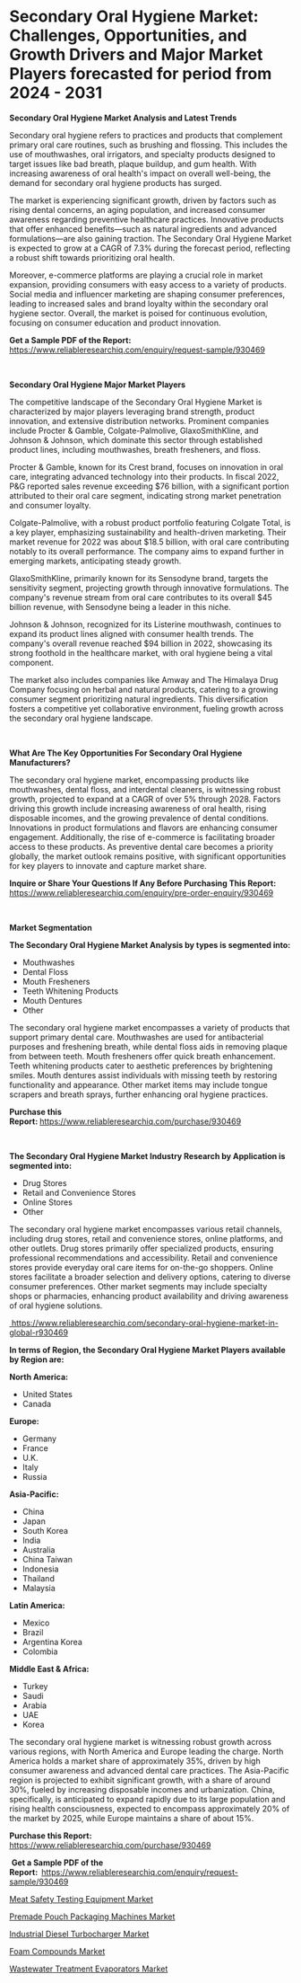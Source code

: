 <p><h1>Secondary Oral Hygiene Market: Challenges, Opportunities, and Growth Drivers and Major Market Players forecasted for period from 2024 - 2031</h1></p><p><strong>Secondary Oral Hygiene Market Analysis and Latest Trends</strong></p>
<p><p>Secondary oral hygiene refers to practices and products that complement primary oral care routines, such as brushing and flossing. This includes the use of mouthwashes, oral irrigators, and specialty products designed to target issues like bad breath, plaque buildup, and gum health. With increasing awareness of oral health's impact on overall well-being, the demand for secondary oral hygiene products has surged.</p><p>The market is experiencing significant growth, driven by factors such as rising dental concerns, an aging population, and increased consumer awareness regarding preventive healthcare practices. Innovative products that offer enhanced benefits—such as natural ingredients and advanced formulations—are also gaining traction. The Secondary Oral Hygiene Market is expected to grow at a CAGR of 7.3% during the forecast period, reflecting a robust shift towards prioritizing oral health. </p><p>Moreover, e-commerce platforms are playing a crucial role in market expansion, providing consumers with easy access to a variety of products. Social media and influencer marketing are shaping consumer preferences, leading to increased sales and brand loyalty within the secondary oral hygiene sector. Overall, the market is poised for continuous evolution, focusing on consumer education and product innovation.</p></p>
<p><strong>Get a Sample PDF of the Report:&nbsp;</strong> <a href="https://www.reliableresearchiq.com/enquiry/request-sample/930469?utm_campaign=1119&utm_medium=2&utm_source=Github&utm_content=ia&utm_term=28102024&utm_id=secondary-oral-hygiene">https://www.reliableresearchiq.com/enquiry/request-sample/930469</a></p>
<p>&nbsp;</p>
<p><strong>Secondary Oral Hygiene Major Market Players</strong></p>
<p><p>The competitive landscape of the Secondary Oral Hygiene Market is characterized by major players leveraging brand strength, product innovation, and extensive distribution networks. Prominent companies include Procter & Gamble, Colgate-Palmolive, GlaxoSmithKline, and Johnson & Johnson, which dominate this sector through established product lines, including mouthwashes, breath fresheners, and floss.</p><p>Procter & Gamble, known for its Crest brand, focuses on innovation in oral care, integrating advanced technology into their products. In fiscal 2022, P&G reported sales revenue exceeding $76 billion, with a significant portion attributed to their oral care segment, indicating strong market penetration and consumer loyalty.</p><p>Colgate-Palmolive, with a robust product portfolio featuring Colgate Total, is a key player, emphasizing sustainability and health-driven marketing. Their market revenue for 2022 was about $18.5 billion, with oral care contributing notably to its overall performance. The company aims to expand further in emerging markets, anticipating steady growth.</p><p>GlaxoSmithKline, primarily known for its Sensodyne brand, targets the sensitivity segment, projecting growth through innovative formulations. The company's revenue stream from oral care contributes to its overall $45 billion revenue, with Sensodyne being a leader in this niche.</p><p>Johnson & Johnson, recognized for its Listerine mouthwash, continues to expand its product lines aligned with consumer health trends. The company's overall revenue reached $94 billion in 2022, showcasing its strong foothold in the healthcare market, with oral hygiene being a vital component.</p><p>The market also includes companies like Amway and The Himalaya Drug Company focusing on herbal and natural products, catering to a growing consumer segment prioritizing natural ingredients. This diversification fosters a competitive yet collaborative environment, fueling growth across the secondary oral hygiene landscape.</p></p>
<p>&nbsp;</p>
<p><strong>What Are The Key Opportunities For Secondary Oral Hygiene Manufacturers?</strong></p>
<p><p>The secondary oral hygiene market, encompassing products like mouthwashes, dental floss, and interdental cleaners, is witnessing robust growth, projected to expand at a CAGR of over 5% through 2028. Factors driving this growth include increasing awareness of oral health, rising disposable incomes, and the growing prevalence of dental conditions. Innovations in product formulations and flavors are enhancing consumer engagement. Additionally, the rise of e-commerce is facilitating broader access to these products. As preventive dental care becomes a priority globally, the market outlook remains positive, with significant opportunities for key players to innovate and capture market share.</p></p>
<p><strong>Inquire or Share Your Questions If Any Before Purchasing This Report:</strong> <a href="https://www.reliableresearchiq.com/enquiry/pre-order-enquiry/930469?utm_campaign=1119&utm_medium=2&utm_source=Github&utm_content=ia&utm_term=28102024&utm_id=secondary-oral-hygiene">https://www.reliableresearchiq.com/enquiry/pre-order-enquiry/930469</a></p>
<p>&nbsp;</p>
<p><strong>Market Segmentation</strong></p>
<p><strong>The Secondary Oral Hygiene Market Analysis by types is segmented into:</strong></p>
<p><ul><li>Mouthwashes</li><li>Dental Floss</li><li>Mouth Fresheners</li><li>Teeth Whitening Products</li><li>Mouth Dentures</li><li>Other</li></ul></p>
<p><p>The secondary oral hygiene market encompasses a variety of products that support primary dental care. Mouthwashes are used for antibacterial purposes and freshening breath, while dental floss aids in removing plaque from between teeth. Mouth fresheners offer quick breath enhancement. Teeth whitening products cater to aesthetic preferences by brightening smiles. Mouth dentures assist individuals with missing teeth by restoring functionality and appearance. Other market items may include tongue scrapers and breath sprays, further enhancing oral hygiene practices.</p></p>
<p><strong>Purchase this Report:&nbsp;</strong><a href="https://www.reliableresearchiq.com/purchase/930469?utm_campaign=1119&utm_medium=2&utm_source=Github&utm_content=ia&utm_term=28102024&utm_id=secondary-oral-hygiene">https://www.reliableresearchiq.com/purchase/930469</a></p>
<p>&nbsp;</p>
<p><strong>The Secondary Oral Hygiene Market Industry Research by Application is segmented into:</strong></p>
<p><ul><li>Drug Stores</li><li>Retail and Convenience Stores</li><li>Online Stores</li><li>Other</li></ul></p>
<p><p>The secondary oral hygiene market encompasses various retail channels, including drug stores, retail and convenience stores, online platforms, and other outlets. Drug stores primarily offer specialized products, ensuring professional recommendations and accessibility. Retail and convenience stores provide everyday oral care items for on-the-go shoppers. Online stores facilitate a broader selection and delivery options, catering to diverse consumer preferences. Other market segments may include specialty shops or pharmacies, enhancing product availability and driving awareness of oral hygiene solutions.</p></p>
<p><a href="https://www.reliableresearchiq.com/secondary-oral-hygiene-market-in-global-r930469?utm_campaign=1119&utm_medium=2&utm_source=Github&utm_content=ia&utm_term=28102024&utm_id=secondary-oral-hygiene">&nbsp;https://www.reliableresearchiq.com/secondary-oral-hygiene-market-in-global-r930469</a></p>
<p><strong>In terms of Region, the Secondary Oral Hygiene Market Players available by Region are:</strong></p>
<p>
    <p> <strong> North America: </strong>
        <ul>
            <li>United States</li>
            <li>Canada</li>
        </ul>
        </p> 
    <p> <strong> Europe: </strong>
        <ul>
            <li>Germany</li>
            <li>France</li>
            <li>U.K.</li>
            <li>Italy</li>
            <li>Russia</li>
        </ul>
        </p> 
    <p> <strong> Asia-Pacific: </strong>
        <ul>
            <li>China</li>
            <li>Japan</li>
            <li>South Korea</li>
            <li>India</li>
            <li>Australia</li>
            <li>China Taiwan</li>
            <li>Indonesia</li>
            <li>Thailand</li>
            <li>Malaysia</li>
        </ul>
        </p> 
    <p> <strong> Latin America: </strong>
        <ul>
            <li>Mexico</li>
            <li>Brazil</li>
            <li>Argentina Korea</li>
            <li>Colombia</li>
        </ul>
        </p> 
    <p> <strong> Middle East & Africa: </strong>
        <ul>
            <li>Turkey</li>
            <li>Saudi</li>
            <li>Arabia</li>
            <li>UAE</li>
            <li>Korea</li>
        </ul>
    </p>
    </p>
<p><p>The secondary oral hygiene market is witnessing robust growth across various regions, with North America and Europe leading the charge. North America holds a market share of approximately 35%, driven by high consumer awareness and advanced dental care practices. The Asia-Pacific region is projected to exhibit significant growth, with a share of around 30%, fueled by increasing disposable incomes and urbanization. China, specifically, is anticipated to expand rapidly due to its large population and rising health consciousness, expected to encompass approximately 20% of the market by 2025, while Europe maintains a share of about 15%.</p></p>
<p><strong>Purchase this Report: </strong><a href="https://www.reliableresearchiq.com/purchase/930469?utm_campaign=1119&utm_medium=2&utm_source=Github&utm_content=ia&utm_term=28102024&utm_id=secondary-oral-hygiene">https://www.reliableresearchiq.com/purchase/930469</a></p>
<p>&nbsp;<strong>Get a Sample PDF of the Report:&nbsp;&nbsp;</strong><a href="https://www.reliableresearchiq.com/enquiry/request-sample/930469?utm_campaign=1119&utm_medium=2&utm_source=Github&utm_content=ia&utm_term=28102024&utm_id=secondary-oral-hygiene">https://www.reliableresearchiq.com/enquiry/request-sample/930469</a></p>
<p><strong></strong></p>
<p><p><a href="https://github.com/erskinemm93/Market-Research-Report-List-1/blob/main/meat-safety-testing-equipment-market.md?utm_campaign=1119&utm_medium=2&utm_source=Github&utm_content=ia&utm_term=28102024&utm_id=secondary-oral-hygiene">Meat Safety Testing Equipment Market</a></p><p><a href="https://issuu.com/reportprime-2/docs/premade-pouch-packaging-machines-ma_dadd3d114def57?utm_campaign=1119&utm_medium=2&utm_source=Github&utm_content=ia&utm_term=28102024&utm_id=secondary-oral-hygiene">Premade Pouch Packaging Machines Market</a></p><p><a href="https://issuu.com/reportprime-2/docs/industrial-diesel-turbocharger-mark_4506ca1fced291?utm_campaign=1119&utm_medium=2&utm_source=Github&utm_content=ia&utm_term=28102024&utm_id=secondary-oral-hygiene">Industrial Diesel Turbocharger Market</a></p><p><a href="https://github.com/pespeyervi/Market-Research-Report-List-1/blob/main/foam-compounds-market.md?utm_campaign=1119&utm_medium=2&utm_source=Github&utm_content=ia&utm_term=28102024&utm_id=secondary-oral-hygiene">Foam Compounds Market</a></p><p><a href="https://www.linkedin.com/pulse/global-wastewater-treatment-evaporators-market-trends-innovations-jpsxf?utm_campaign=1119&utm_medium=2&utm_source=Github&utm_content=ia&utm_term=28102024&utm_id=secondary-oral-hygiene">Wastewater Treatment Evaporators Market</a></p></p>